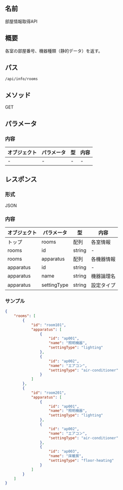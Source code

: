 ## 名前
部屋情報取得API

## 概要

各室の部屋番号、機器種類（静的データ）を返す。

## パス

`/api/info/rooms`

## メソッド

GET

## パラメータ

### 内容

|オブジェクト|パラメータ|型|内容|
|--|--|--|--|
|-|-|-|-|

## レスポンス

### 形式

JSON

### 内容

|オブジェクト|パラメータ|型|内容|
|--|--|--|--|
|トップ|rooms|配列|各室情報|
|rooms|id|string|-|
|rooms|apparatus|配列|各機器情報|
|apparatus|id|string|-|
|apparatus|name|string|機器論理名|
|apparatus|settingType|string|設定タイプ|

### サンプル
```json
{
    "rooms": [
        {
            "id": "room101",
            "apparatus": [
                {
                    "id": "ap001",
                    "name": "照明機器",
                    "settingType": "lighting"
                },
                {
                    "id": "ap002",
                    "name": "エアコン",
                    "settingType": "air-conditioner"
                }
            ]
        },
        {
            "id": "room201",
            "apparatus": [
                {
                    "id": "ap001",
                    "name": "照明機器",
                    "settingType": "lighting"
                },
                {
                    "id": "ap002",
                    "name": "エアコン",
                    "settingType": "air-conditioner"
                },
                {
                    "id": "ap003",
                    "name": "床暖房",
                    "settingType": "floor-heating"
                }
            ]
        }
    ]
}
```
